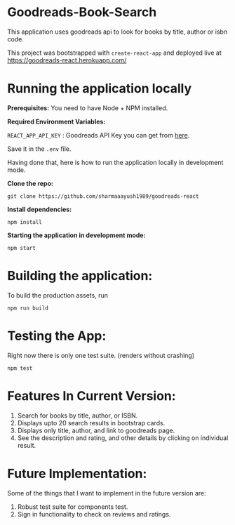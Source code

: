 # **Goodreads-Book-Search**

This application uses goodreads api to look for books by title, author or isbn code.

This project was bootstrapped with `create-react-app` and deployed live at https://goodreads-react.herokuapp.com/

# Running the application locally

**Prerequisites:** You need to have Node + NPM installed.

**Required Environment Variables:**

`REACT_APP_API_KEY` : Goodreads API Key you can get from [here](https://www.goodreads.com/api/keys).

Save it in the `.env` file.

Having done that, here is how to run the application locally in development mode.

**Clone the repo:**

    git clone https://github.com/sharmaaayush1989/goodreads-react

**Install dependencies:**

    npm install

**Starting the application in development mode:**

    npm start

# Building the application:

To build the production assets, run

    npm run build

# Testing the App:

Right now there is only one test suite. (renders without crashing)

    npm test

# Features In Current Version:

1. Search for books by title, author, or ISBN.
2. Displays upto 20 search results in bootstrap cards.
3. Displays only title, author, and link to goodreads page.
4. See the description and rating, and other details by clicking on individual result.

# Future Implementation:

Some of the things that I want to implement in the future version are:

1. Robust test suite for components test. 
2. Sign in functionality to check on reviews and ratings. 
